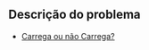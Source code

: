 ## Descrição do problema
   * [Carrega ou não Carrega?](https://www.urionlinejudge.com.br/judge/pt/problems/view/1026)